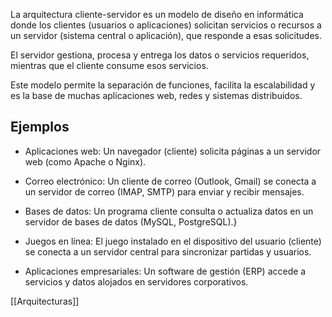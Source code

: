 La arquitectura cliente-servidor es un modelo de diseño en informática donde los clientes (usuarios o aplicaciones) solicitan servicios o recursos a un servidor (sistema central o aplicación), que responde a esas solicitudes. 

El servidor gestiona, procesa y entrega los datos o servicios requeridos, mientras que el cliente consume esos servicios. 

Este modelo permite la separación de funciones, facilita la escalabilidad y es la base de muchas aplicaciones web, redes y sistemas distribuidos.

## Ejemplos

- Aplicaciones web: Un navegador (cliente) solicita páginas a un servidor web (como Apache o Nginx). 

- Correo electrónico: Un cliente de correo (Outlook, Gmail) se conecta a un servidor de correo (IMAP, SMTP) para enviar y recibir mensajes. 

- Bases de datos: Un programa cliente consulta o actualiza datos en un servidor de bases de datos (MySQL, PostgreSQL).}

- Juegos en línea: El juego instalado en el dispositivo del usuario (cliente) se conecta a un servidor central para sincronizar partidas y usuarios.  

- Aplicaciones empresariales: Un software de gestión (ERP) accede a servicios y datos alojados en servidores corporativos.

[[Arquitecturas]]